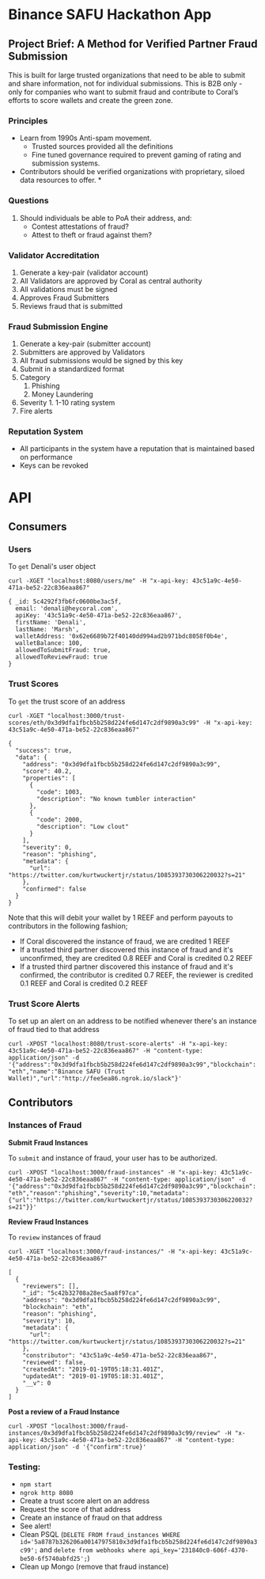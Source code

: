 # Binance SAFU Hackathon App

## Project Brief: A Method for Verified Partner Fraud Submission

This is built for large trusted organizations that need to be able to submit and share information, not for individual submissions. This is B2B only - only for companies who want to submit fraud and contribute to Coral’s efforts to score wallets and create the green zone.

### Principles
* Learn from 1990s Anti-spam movement.
  * Trusted sources provided all the definitions
  * Fine tuned governance required to prevent gaming of rating and submission systems.
* Contributors should be verified organizations with proprietary, siloed data resources to offer.
  *

### Questions
1. Should individuals be able to PoA their address, and:
   * Contest attestations of fraud?
   * Attest to theft or fraud against them?


### Validator Accreditation
1. Generate a key-pair (validator account)
  1. All Validators are approved by Coral as central authority
  2. All validations must be signed
2. Approves Fraud Submitters
3. Reviews fraud that is submitted

### Fraud Submission Engine
1. Generate a key-pair (submitter account)
  1. Submitters are approved by Validators
  2. All fraud submissions would be signed by this key
2. Submit in a standardized format
  1. Category
      1. Phishing
      2. Money Laundering
  2. Severity
    1. 1-10 rating system
3. Fire alerts

### Reputation System
* All participants in the system have a reputation that is maintained based on performance
* Keys can be revoked


# API

## Consumers

### Users

To `get` Denali's user object

`curl -XGET "localhost:8080/users/me" -H "x-api-key: 43c51a9c-4e50-471a-be52-22c836eaa867"`


```
{ _id: 5c4292f3fb6fc0600be3ac5f,
  email: 'denali@heycoral.com',
  apiKey: '43c51a9c-4e50-471a-be52-22c836eaa867',
  firstName: 'Denali',
  lastName: 'Marsh',
  walletAddress: '0x62e6689b72f40140dd994ad2b971bdc8058f0b4e',
  walletBalance: 100,
  allowedToSubmitFraud: true,
  allowedToReviewFraud: true
}
```

### Trust Scores

To `get` the trust score of an address

`curl -XGET "localhost:3000/trust-scores/eth/0x3d9dfa1fbcb5b258d224fe6d147c2df9890a3c99" -H "x-api-key: 43c51a9c-4e50-471a-be52-22c836eaa867"`

```
{
  "success": true,
  "data": {
    "address": "0x3d9dfa1fbcb5b258d224fe6d147c2df9890a3c99",
    "score": 40.2,
    "properties": [
      {
        "code": 1003,
        "description": "No known tumbler interaction"
      },
      {
        "code": 2000,
        "description": "Low clout"
      }
    ],
    "severity": 0,
    "reason": "phishing",
    "metadata": {
      "url": "https://twitter.com/kurtwuckertjr/status/1085393730306220032?s=21"
    },
    "confirmed": false
  }
}
```

Note that this will debit your wallet by 1 REEF and perform payouts to contributors in the following fashion;

* If Coral discovered the instance of fraud, we are credited 1 REEF
* If a trusted third partner discovered this instance of fraud and it's unconfirmed, they are credited 0.8 REEF and Coral is credited 0.2 REEF
* If a trusted third partner discovered this instance of fraud and it's confirmed, the contributor is credited 0.7 REEF, the reviewer is credited 0.1 REEF and Coral is credited 0.2 REEF

### Trust Score Alerts

To set up an alert on an address to be notified whenever there's an instance of fraud tied to that address

`curl -XPOST "localhost:8080/trust-score-alerts" -H "x-api-key: 43c51a9c-4e50-471a-be52-22c836eaa867" -H "content-type: application/json" -d '{"address":"0x3d9dfa1fbcb5b258d224fe6d147c2df9890a3c99","blockchain":"eth","name":"Binance SAFU (Trust Wallet)","url":"http://fee5ea86.ngrok.io/slack"}'`

## Contributors

### Instances of Fraud

**Submit Fraud Instances**

To `submit` and instance of fraud, your user has to be authorized.

`curl -XPOST "localhost:3000/fraud-instances" -H "x-api-key: 43c51a9c-4e50-471a-be52-22c836eaa867" -H "content-type: application/json" -d '{"address":"0x3d9dfa1fbcb5b258d224fe6d147c2df9890a3c99","blockchain":"eth","reason":"phishing","severity":10,"metadata":{"url":"https://twitter.com/kurtwuckertjr/status/1085393730306220032?s=21"}}'`

**Review Fraud Instances**

To `review` instances of fraud

`curl -XGET "localhost:3000/fraud-instances/" -H "x-api-key: 43c51a9c-4e50-471a-be52-22c836eaa867"`

```
[
  {
    "reviewers": [],
    "_id": "5c42b32708a28ec5aa8f97ca",
    "address": "0x3d9dfa1fbcb5b258d224fe6d147c2df9890a3c99",
    "blockchain": "eth",
    "reason": "phishing",
    "severity": 10,
    "metadata": {
      "url": "https://twitter.com/kurtwuckertjr/status/1085393730306220032?s=21"
    },
    "constributor": "43c51a9c-4e50-471a-be52-22c836eaa867",
    "reviewed": false,
    "createdAt": "2019-01-19T05:18:31.401Z",
    "updatedAt": "2019-01-19T05:18:31.401Z",
    "__v": 0
  }
]
```

**Post a review of a Fraud Instance**

`curl -XPOST "localhost:3000/fraud-instances/0x3d9dfa1fbcb5b258d224fe6d147c2df9890a3c99/review" -H "x-api-key: 43c51a9c-4e50-471a-be52-22c836eaa867" -H "content-type: application/json" -d '{"confirm":true}'`


### Testing:
* `npm start`
* `ngrok http 8080`
* Create a trust score alert on an address
* Request the score of that address
* Create an instance of fraud on that address
* See alert!
* Clean PSQL (`DELETE FROM fraud_instances WHERE id='5a8787b326206a00147975810x3d9dfa1fbcb5b258d224fe6d147c2df9890a3c99';` and `delete from webhooks where api_key='231840c0-606f-4370-be50-6f5740abfd25';`)
* Clean up Mongo (remove that fraud instance)
